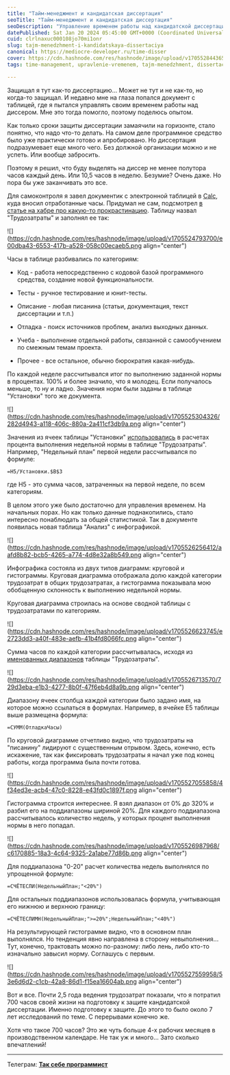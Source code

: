 ```yaml
---
title: "Тайм-менеджмент и кандидатская диссертация"
seoTitle: "Тайм-менеджмент и кандидатская диссертация"
seoDescription: "Управление временем работы над кандидатской диссертацией с помощью таблиц LibreOffice Calc"
datePublished: Sat Jan 20 2024 05:45:00 GMT+0000 (Coordinated Universal Time)
cuid: clrlnaxuc000108jo70mi1onr
slug: tajm-menedzhment-i-kandidatskaya-dissertaciya
canonical: https://mediocre-developer.ru/time-disser
cover: https://cdn.hashnode.com/res/hashnode/image/upload/v1705528443650/1477e641-5ffb-4f37-902b-79f87dbd5966.png
tags: time-management, upravlenie-vremenem, tajm-menedzhment, dissertaciya

---
```


Защищал я тут как-то диссертацию... Может не тут и не как-то, но когда-то защищал. И недавно мне на глаза попался документ с таблицей, где я пытался управлять своим временем работы над диссером. Мне это тогда помогло, поэтому поделюсь опытом.

Как только сроки защиты диссертации замаячили на горизонте, стало понятно, что надо что-то делать. На самом деле программное средство было уже практически готово и апробировано. Но диссертация подразумевает еще много чего. Без должной организации можно и не успеть. Или вообще забросить.

Поэтому я решил, что буду выделять на диссер не менее полутора часов каждый день. Или 10,5 часов в неделю. Безумие? Очень даже. Но пора бы уже заканчивать это все.

Для самоконтроля я завел документик с электронной таблицей в [Calc](https://www.libreoffice.org/discover/calc/), куда вносил отработанные часы. Придумал не сам, подсмотрел [в статье на хабре про какую-то прокрастинацию](https://habr.com/ru/articles/439318/). Таблицу назвал "Трудозатраты" и заполнял ее так:

![](https://cdn.hashnode.com/res/hashnode/image/upload/v1705524793700/e00dba43-6553-417b-a528-058c00ecaeb5.png align="center")

Часы в таблице разбивались по категориям:

* Код - работа непосредственно с кодовой базой программного средства, создание новой функциональности.
    
* Тесты - ручное тестирование и юнит-тесты.
    
* Описание - любая писанина (статьи, документация, текст диссертации и т.п.)
    
* Отладка - поиск источников проблем, анализ выходных данных.
    
* Учеба - выполнение отдельной работы, связанной с самообучением по смежным темам проекта.
    
* Прочее - все остальное, обычно бюрократия какая-нибудь.
    

По каждой неделе рассчитывался итог по выполнению заданной нормы в процентах. 100% и более значило, что я молодец. Если получалось меньше, то ну и ладно. Значения норм были заданы в таблице "Установки" того же документа.

![](https://cdn.hashnode.com/res/hashnode/image/upload/v1705525304326/282d4943-a118-406c-880a-2a411cf3db9a.png align="center")

Значения из ячеек таблицы "Установки" [использовались](https://help.libreoffice.org/6.2/en-US/text/scalc/guide/cellreferences.html) в расчетах процента выполнения недельной нормы в таблице "Трудозатраты". Например, "Недельный план" первой недели рассчитывался по формуле:

```excel
=H5/Установки.$B$3
```

где H5 - это сумма часов, затраченных на первой неделе, по всем категориям.

В целом этого уже было достаточно для управления временем. На начальных порах. Но как только данные поднакопились, стало интересно понаблюдать за общей статистикой. Так в документе появилась новая таблица "Анализ" с инфографикой.

![](https://cdn.hashnode.com/res/hashnode/image/upload/v1705526256412/aafd8b82-bcb5-4265-a774-4d8e32a8b549.png align="center")

Инфографика состояла из двух типов диаграмм: круговой и гистограммы. Круговая диаграмма отображала долю каждой категории трудозатрат в общих трудозатратах, а гистограмма показывала мою обобщенную склонность к выполнению недельной нормы.

Круговая диаграмма строилась на основе сводной таблицы с трудозатратами по категориям.

![](https://cdn.hashnode.com/res/hashnode/image/upload/v1705526623745/e2723dd3-a40f-483e-aefb-41b4fd8066fc.png align="center")

Сумма часов по каждой категории рассчитывалась, исходя из [именованных диапазонов](https://help.libreoffice.org/6.2/en-US/text/scalc/01/04070000.html) таблицы "Трудозатраты".

![](https://cdn.hashnode.com/res/hashnode/image/upload/v1705526713570/729d3eba-e1b3-4277-8b0f-47f6eb4d8a9b.png align="center")

Диапазону ячеек столбца каждой категории было задано имя, на которое можно ссылаться в формулах. Например, в ячейке E5 таблицы выше размещена формула:

```excel
=СУММ(ОтладкаЧасы)
```

По круговой диаграмме отчетливо видно, что трудозатраты на "писанину" лидируют с существенным отрывом. Здесь, конечно, есть искажение, так как фиксировать трудозатраты я начал уже под конец работы, когда программа была почти готова.

![](https://cdn.hashnode.com/res/hashnode/image/upload/v1705527055858/4f34ed3e-acb4-47c0-8228-e43fd0c1897f.png align="center")

Гистограмма строится интереснее. Я взял диапазон от 0% до 320% и разбил его на поддиапазоны шириной 20%. Для каждого поддиапазона рассчитывалось количество недель, у которых процент выполнения нормы в него попадал.

![](https://cdn.hashnode.com/res/hashnode/image/upload/v1705526987968/c6170885-18a3-4c64-9325-2a1abe77d86b.png align="center")

Для поддиапазона "0-20" расчет количества недель выполнялся по упрощенной формуле:

```excel
=СЧЁТЕСЛИ(НедельныйПлан;"<20%")
```

Для остальных поддиапазонов использовалась формула, учитывающая его нижнюю и верхнюю границу:

```excel
=СЧЁТЕСЛИМН(НедельныйПлан;">=20%";НедельныйПлан;"<40%")
```

На результирующей гистограмме видно, что в основном план выполнялся. Но тенденция явно направлена в сторону невыполнения... Тут, конечно, трактовать можно по-разному: либо лень, либо кто-то изначально завысил норму. Соглашусь с первым.

![](https://cdn.hashnode.com/res/hashnode/image/upload/v1705527559958/53e6d6d2-c1cb-42a8-86d1-f15ea16604ab.png align="center")

Вот и все. Почти 2,5 года ведения трудозатрат показали, что я потратил 700 часов своей жизни на подготовку к защите кандидатской диссертации. Именно подготовку к защите. До этого то было около 7 лет исследований по теме. С перерывами конечно же.

Хотя что такое 700 часов? Это же чуть больше 4-х рабочих месяцев в производственном календаре. Не так уж и много... Зато сколько впечатлений!

---

Телеграм: [**Так себе программист**](https://t.me/mediocre_developer)